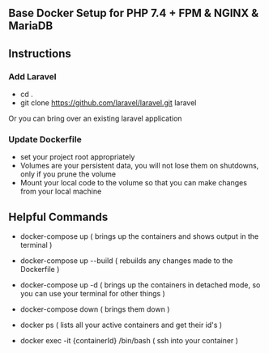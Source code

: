 ## Base Docker Setup for PHP 7.4 + FPM & NGINX & MariaDB

## Instructions

### Add Laravel
- cd .
- git clone https://github.com/laravel/laravel.git laravel

Or you can bring over an existing laravel application

### Update Dockerfile

- set your project root appropriately
- Volumes are your persistent data, you will not lose them on shutdowns, only if you prune the volume
- Mount your local code to the volume so that you can make changes from your local machine


## Helpful Commands

- docker-compose up ( brings up the containers and shows output in the terminal )
- docker-compose up --build ( rebuilds any changes made to the Dockerfile )
- docker-compose up -d ( brings up the containers in detached mode, so you can use your terminal for other things )
- docker-compose down ( brings them down )

- docker ps ( lists all your active containers and get their id's )
- docker exec -it {containerId} /bin/bash ( ssh into your container )